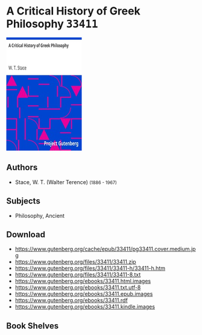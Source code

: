 # A Critical History of Greek Philosophy <kbd>33411</kbd>

![](./cover.medium.jpg "")

## Authors


 - Stace, W. T. (Walter Terence) <small>(1886 - 1967)</small>

## Subjects


 - Philosophy, Ancient

## Download


 - https://www.gutenberg.org/cache/epub/33411/pg33411.cover.medium.jpg
 - https://www.gutenberg.org/files/33411/33411.zip
 - https://www.gutenberg.org/files/33411/33411-h/33411-h.htm
 - https://www.gutenberg.org/files/33411/33411-8.txt
 - https://www.gutenberg.org/ebooks/33411.html.images
 - https://www.gutenberg.org/ebooks/33411.txt.utf-8
 - https://www.gutenberg.org/ebooks/33411.epub.images
 - https://www.gutenberg.org/ebooks/33411.rdf
 - https://www.gutenberg.org/ebooks/33411.kindle.images

## Book Shelves



